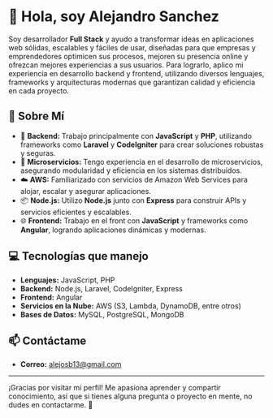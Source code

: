 # 👋 Hola, soy Alejandro Sanchez

Soy desarrollador **Full Stack** y ayudo a transformar ideas en aplicaciones web sólidas, escalables y fáciles de usar, diseñadas para que empresas y emprendedores optimicen sus procesos, mejoren su presencia online y ofrezcan mejores experiencias a sus usuarios.
Para lograrlo, aplico mi experiencia en desarrollo backend y frontend, utilizando diversos lenguajes, frameworks y arquitecturas modernas que garantizan calidad y eficiencia en cada proyecto.

## 🚀 Sobre Mí

- 🎯 **Backend:** Trabajo principalmente con **JavaScript** y **PHP**, utilizando frameworks como **Laravel** y **CodeIgniter** para crear soluciones robustas y seguras.
- 🔄 **Microservicios:** Tengo experiencia en el desarrollo de microservicios, asegurando modularidad y eficiencia en los sistemas distribuidos.
- ☁️ **AWS:** Familiarizado con servicios de Amazon Web Services para alojar, escalar y asegurar aplicaciones.
- 📦 **Node.js:** Utilizo **Node.js** junto con **Express** para construir APIs y servicios eficientes y escalables.
- 🌐 **Frontend:** Trabajo en el front con **JavaScript** y frameworks como **Angular**, logrando aplicaciones dinámicas y modernas.

## 💻 Tecnologías que manejo

- **Lenguajes:** JavaScript, PHP
- **Backend:** Node.js, Laravel, CodeIgniter, Express
- **Frontend:** Angular
- **Servicios en la Nube:** AWS (S3, Lambda, DynamoDB, entre otros)
- **Bases de Datos:** MySQL, PostgreSQL, MongoDB

## 📫 Contáctame

- **Correo:** [alejosb13@gmail.com](mailto:alejosb13@gmail.com)


---

¡Gracias por visitar mi perfil! Me apasiona aprender y compartir conocimiento, así que si tienes alguna pregunta o proyecto en mente, no dudes en contactarme. 🚀
